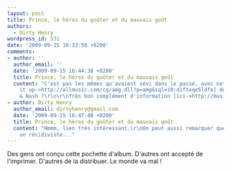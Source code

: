 ```yaml
---
layout: post
title: Prince, le héros du goûter et du mauvais goût
authors:
  - Dirty Henry
wordpress_id: 531
date: '2009-09-15 16:33:58 +0200'
comments:
- author: ''
  author_email: ''
  date: '2009-09-15 16:44:38 +0200'
  title: Prince, le héros du goûter et du mauvais goût
  content: "C'est pas les mêmes qu'avaient sévi dans le passé, avec notamment [Live
    it up->http://allmusic.com/cg/amg.dll?p=amg&sql=10:diftxqe5ldfe] de Crosby, Stills
    & Nash ?\r\n\r\nTrès bon complément d'information [ici->http://musique.photos.fluctuat.net/Les-100-pochettes-les-plus-moches-alb83-1.html]."
- author: Dirty Henry
  author_email: dirtyhenry@gmail.com
  date: '2009-09-15 16:47:48 +0200'
  title: Prince, le héros du goûter et du mauvais goût
  content: "Hmmm, lien très intéressant.\r\nOn peut aussi remarquer que Prince est
    un récidiviste..."
---
```

Des gens ont conçu cette pochette d'album. D'autres ont accepté de l'imprimer. D'autres de la distribuer. Le monde va mal !
